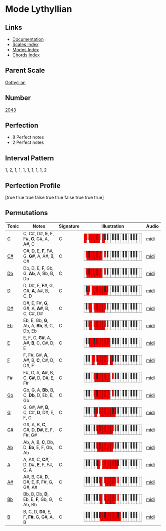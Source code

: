 # Mode Lythyllian

## Links

- [Documentation](index.md)
- [Scales Index](Scales.md)
- [Modes Index](Modes.md)
- [Chords Index](Chords.md)

## Parent Scale

[Gothyllian](ScaleGothyllian.md)

## Number

[2043](https://ianring.com/musictheory/scales/2043)

## Perfection

- 8 Perfect notes
- 2 Perfect notes

## Interval Pattern

1, 2, 1, 1, 1, 1, 1, 1, 1, 2

## Perfection Profile

[true true true false true true false true true true]

## Permutations

| Tonic | Notes | Signature | Illustration | Audio |
|-------|-------|-----------|--------------|-------|
| [C](ModeCNaturalLythyllian.md) | C, C#, D#, **E**, F, F#, **G**, G#, A, A#, C | C | ![CNaturalLythyllian](ModeCNaturalLythyllian.png) | [midi](https://github.com/edipermadi/music/blob/main/docs/ModeCNaturalLythyllian.mid?raw=true) |
| [C#](ModeCSharpLythyllian.md) | C#, D, E, **F**, F#, G, **G#**, A, A#, B, C# | C | ![CSharpLythyllian](ModeCSharpLythyllian.png) | [midi](https://github.com/edipermadi/music/blob/main/docs/ModeCSharpLythyllian.mid?raw=true) |
| [Db](ModeDFlatLythyllian.md) | Db, D, E, **F**, Gb, G, **Ab**, A, Bb, B, Db | C | ![DFlatLythyllian](ModeDFlatLythyllian.png) | [midi](https://github.com/edipermadi/music/blob/main/docs/ModeDFlatLythyllian.mid?raw=true) |
| [D](ModeDNaturalLythyllian.md) | D, D#, F, **F#**, G, G#, **A**, A#, B, C, D | C | ![DNaturalLythyllian](ModeDNaturalLythyllian.png) | [midi](https://github.com/edipermadi/music/blob/main/docs/ModeDNaturalLythyllian.mid?raw=true) |
| [D#](ModeDSharpLythyllian.md) | D#, E, F#, **G**, G#, A, **A#**, B, C, C#, D# | C | ![DSharpLythyllian](ModeDSharpLythyllian.png) | [midi](https://github.com/edipermadi/music/blob/main/docs/ModeDSharpLythyllian.mid?raw=true) |
| [Eb](ModeEFlatLythyllian.md) | Eb, E, Gb, **G**, Ab, A, **Bb**, B, C, Db, Eb | C | ![EFlatLythyllian](ModeEFlatLythyllian.png) | [midi](https://github.com/edipermadi/music/blob/main/docs/ModeEFlatLythyllian.mid?raw=true) |
| [E](ModeENaturalLythyllian.md) | E, F, G, **G#**, A, A#, **B**, C, C#, D, E | C | ![ENaturalLythyllian](ModeENaturalLythyllian.png) | [midi](https://github.com/edipermadi/music/blob/main/docs/ModeENaturalLythyllian.mid?raw=true) |
| [F](ModeFNaturalLythyllian.md) | F, F#, G#, **A**, A#, B, **C**, C#, D, D#, F | C | ![FNaturalLythyllian](ModeFNaturalLythyllian.png) | [midi](https://github.com/edipermadi/music/blob/main/docs/ModeFNaturalLythyllian.mid?raw=true) |
| [F#](ModeFSharpLythyllian.md) | F#, G, A, **A#**, B, C, **C#**, D, D#, E, F# | C | ![FSharpLythyllian](ModeFSharpLythyllian.png) | [midi](https://github.com/edipermadi/music/blob/main/docs/ModeFSharpLythyllian.mid?raw=true) |
| [Gb](ModeGFlatLythyllian.md) | Gb, G, A, **Bb**, B, C, **Db**, D, Eb, E, Gb | C | ![GFlatLythyllian](ModeGFlatLythyllian.png) | [midi](https://github.com/edipermadi/music/blob/main/docs/ModeGFlatLythyllian.mid?raw=true) |
| [G](ModeGNaturalLythyllian.md) | G, G#, A#, **B**, C, C#, **D**, D#, E, F, G | C | ![GNaturalLythyllian](ModeGNaturalLythyllian.png) | [midi](https://github.com/edipermadi/music/blob/main/docs/ModeGNaturalLythyllian.mid?raw=true) |
| [G#](ModeGSharpLythyllian.md) | G#, A, B, **C**, C#, D, **D#**, E, F, F#, G# | C | ![GSharpLythyllian](ModeGSharpLythyllian.png) | [midi](https://github.com/edipermadi/music/blob/main/docs/ModeGSharpLythyllian.mid?raw=true) |
| [Ab](ModeAFlatLythyllian.md) | Ab, A, B, **C**, Db, D, **Eb**, E, F, Gb, Ab | C | ![AFlatLythyllian](ModeAFlatLythyllian.png) | [midi](https://github.com/edipermadi/music/blob/main/docs/ModeAFlatLythyllian.mid?raw=true) |
| [A](ModeANaturalLythyllian.md) | A, A#, C, **C#**, D, D#, **E**, F, F#, G, A | C | ![ANaturalLythyllian](ModeANaturalLythyllian.png) | [midi](https://github.com/edipermadi/music/blob/main/docs/ModeANaturalLythyllian.mid?raw=true) |
| [A#](ModeASharpLythyllian.md) | A#, B, C#, **D**, D#, E, **F**, F#, G, G#, A# | C | ![ASharpLythyllian](ModeASharpLythyllian.png) | [midi](https://github.com/edipermadi/music/blob/main/docs/ModeASharpLythyllian.mid?raw=true) |
| [Bb](ModeBFlatLythyllian.md) | Bb, B, Db, **D**, Eb, E, **F**, Gb, G, Ab, Bb | C | ![BFlatLythyllian](ModeBFlatLythyllian.png) | [midi](https://github.com/edipermadi/music/blob/main/docs/ModeBFlatLythyllian.mid?raw=true) |
| [B](ModeBNaturalLythyllian.md) | B, C, D, **D#**, E, F, **F#**, G, G#, A, B | C | ![BNaturalLythyllian](ModeBNaturalLythyllian.png) | [midi](https://github.com/edipermadi/music/blob/main/docs/ModeBNaturalLythyllian.mid?raw=true) |
